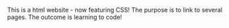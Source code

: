 This is a html website - now featuring CSS!
The purpose is to link to several pages.
The outcome is learning to code!
